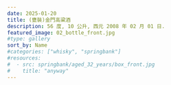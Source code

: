 ```yaml
---
date: 2025-01-20
title: (甕裝)金門高粱酒
description: 56 度, 10 公升, 西元 2008 年 02 月 01 日.
featured_image: 02_bottle_front.jpg
#type: gallery
sort_by: Name
#categories: ["whisky", "springbank"]
#resources:
#  - src: springbank/aged_32_years/box_front.jpg
#    title: "anyway"
---
```


